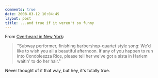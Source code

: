 ```yaml
---
comments: true
date: 2008-03-12 10:04:49
layout: post
title: ...and true if it weren't so funny
---
```


From [Overheard in New York](http://www.overheardinnewyork.com/archives/013888.html):


> "Subway performer, finishing barbershop-quartet style song: We'd like to wish you all a beautiful afternoon. If any of you happen to run into Condoleezza Rice, please tell her we've got a sista in Harlem waitin' to do her hair."


Never thought of it that way, but hey, it's totally true.
